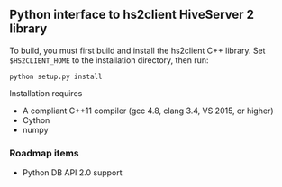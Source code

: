 ## Python interface to hs2client HiveServer 2 library

To build, you must first build and install the hs2client C++ library. Set
`$HS2CLIENT_HOME` to the installation directory, then run:

```shell
python setup.py install
```

Installation requires

- A compliant C++11 compiler (gcc 4.8, clang 3.4, VS 2015, or higher)
- Cython
- numpy

### Roadmap items

- Python DB API 2.0 support
